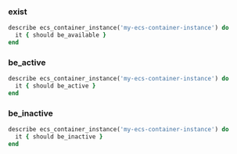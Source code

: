 ### exist
```ruby
describe ecs_container_instance('my-ecs-container-instance') do
  it { should be_available }
end
```

### be_active
```ruby
describe ecs_container_instance('my-ecs-container-instance') do
  it { should be_active }
end
```

### be_inactive
```ruby
describe ecs_container_instance('my-ecs-container-instance') do
  it { should be_inactive }
end
```
